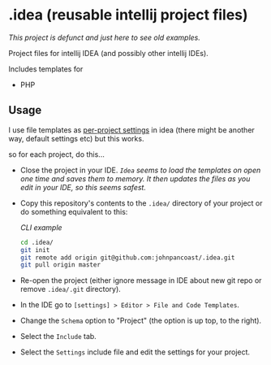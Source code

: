 # .idea (reusable intellij project files)

*This project is defunct and just here to see old examples.*

Project files for intellij IDEA (and possibly other intellij IDEs).

Includes templates for

* PHP

## Usage
I use file templates as [per-project
settings](https://www.jetbrains.com/help/idea/2016.3/file-and-code-templates.html#d2040410e142)
in idea (there might be another way, default settings etc) but this works.

so for each project, do this...

* Close the project in your IDE. *`Idea` seems to load the templates on open
  one time and saves them to memory. It then updates the files as you edit in
  your IDE, so this seems safest.*
 
* Copy this repository's contents to the `.idea/` directory of your project or
  do something equivalent to this:

    *CLI example*

    ```bash
    cd .idea/
    git init
    git remote add origin git@github.com:johnpancoast/.idea.git
    git pull origin master
    ```
* Re-open the project (either ignore message in IDE about new git repo or remove `.idea/.git` directory).
* In the IDE go to `[settings] > Editor > File and Code Templates`.
* Change the `Schema` option to "Project" (the option is up top, to the right). 
* Select the `Include` tab.
* Select the `Settings` include file and edit the settings for your project.
